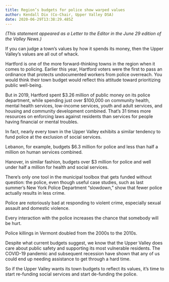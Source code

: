 ```yaml
---
title: Region’s budgets for police show warped values
author: Kendall Dix (Co-Chair, Upper Valley DSA)
date: 2020-06-29T13:38:29.485Z
---
```

*(This statement appeared as a Letter to the Editor in the June 29 edition of the Valley News.)*

If you can judge a town’s values by how it spends its money, then the Upper Valley’s values are all out of whack.

Hartford is one of the more forward-thinking towns in the region when it comes to policing. Earlier this year, Hartford voters were the first to pass an ordinance that protects undocumented workers from police overreach. You would think their town budget would reflect this attitude toward prioritizing public well-being.

But in 2019, Hartford spent $3.26 million of public money on its police department, while spending just over $100,000 on community health, mental health services, low-income services, youth and adult services, and housing and community development combined. That’s 31 times more resources on enforcing laws against residents than services for people having financial or mental troubles.

In fact, nearly every town in the Upper Valley exhibits a similar tendency to fund police at the exclusion of social services.

Lebanon, for example, budgets $6.3 million for police and less than half a million on human services combined.

Hanover, in similar fashion, budgets over $3 million for police and well under half a million for health and social services.

There’s only one tool in the municipal toolbox that gets funded without question: the police, even though useful case studies, such as last summer’s New York Police Department “slowdown,” show that fewer police actually results in less crime.

Police are notoriously bad at responding to violent crime, especially sexual assault and domestic violence.

Every interaction with the police increases the chance that somebody will be hurt.

Police killings in Vermont doubled from the 2000s to the 2010s.

Despite what current budgets suggest, we know that the Upper Valley does care about public safety and supporting its most vulnerable residents. The COVID-19 pandemic and subsequent recession have shown that any of us could end up needing assistance to get through a hard time.

So if the Upper Valley wants its town budgets to reflect its values, it’s time to start re-funding social services and start de-funding the police.